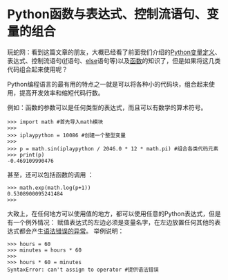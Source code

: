 # Python函数与表达式、控制流语句、变量的组合

玩蛇网：看到这篇文章的朋友，大概已经看了前面我们介绍的[Python变量定义](http://www.iplaypy.com/jichu/var.html)、表达式、控制流语句([if](http://www.iplaypy.com/jinjie/if.html)语句、[else](http://www.iplaypy.com/jinjie/else-elif.html)语句等)以及[函数](http://www.iplaypy.com/jichu/function.html)的知识了，但是如果将这几类代码组合起来使用呢？

Python编程语言的最有用的特点之一就是可以将各种小的代码块，组合起来使用，提高开发效率和缩短代码行数。

例如：函数的参数可以是任何类型的表达式，而且可以有数学的算术符号。
```
>>> import math #首先导入math模块
>>>
>>> iplaypython = 10086 #创建一个整型变量
>>>
>>> p = math.sin(iplaypython / 2046.0 * 12 * math.pi) #组合各类代码元素
>>> print(p)
-0.469109990476
```
甚至，还可以包括函数的调用 ：
```
>>> math.exp(math.log(p+1))
0.5308900095241484
>>>
```
大致上，在任何地方可以使用值的地方，都可以使用任意的Python表达式，但是有一个例外情况：
赋值表达式的左边必须是变量名字，在左边放置任何其他的表达式都会产生[语法错误的异常](http://www.iplaypy.com/jichu/exception.html)。
举例说明：
```
>>> hours = 60
>>> minutes = hours * 60
>>>
>>> hours * 60 = minutes
SyntaxError: can't assign to operator #提供语法错误
```